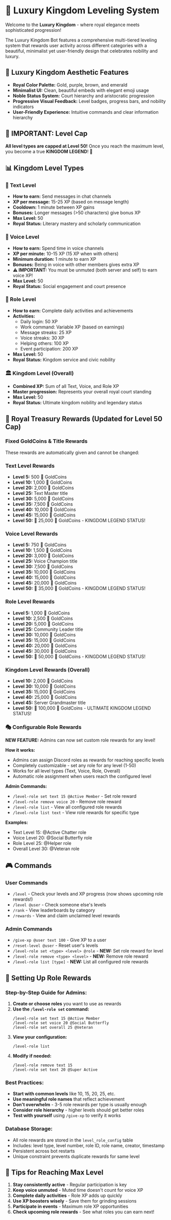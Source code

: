 # 👑 Luxury Kingdom Leveling System

Welcome to the **Luxury Kingdom** - where royal elegance meets sophisticated progression! 

The Luxury Kingdom Bot features a comprehensive multi-tiered leveling system that rewards user activity across different categories with a beautiful, minimalist yet user-friendly design that celebrates nobility and luxury.

## 🏰 **Luxury Kingdom Aesthetic Features**
- **Royal Color Palette:** Gold, purple, brown, and emerald
- **Minimalist UI:** Clean, beautiful embeds with elegant emoji usage
- **Noble Status System:** Court hierarchy and aristocratic progression
- **Progressive Visual Feedback:** Level badges, progress bars, and nobility indicators
- **User-Friendly Experience:** Intuitive commands and clear information hierarchy

## 🚨 IMPORTANT: Level Cap
**All level types are capped at Level 50!** Once you reach the maximum level, you become a true **KINGDOM LEGEND**! 👑

## 📊 Kingdom Level Types

### 📜 Text Level
- **How to earn:** Send messages in chat channels
- **XP per message:** 15-25 XP (based on message length)
- **Cooldown:** 1 minute between XP gains
- **Bonuses:** Longer messages (>50 characters) give bonus XP
- **Max Level:** 50
- **Royal Status:** Literary mastery and scholarly communication

### 🎤 Voice Level  
- **How to earn:** Spend time in voice channels
- **XP per minute:** 10-15 XP (15 XP when with others)
- **Minimum duration:** 1 minute to earn XP
- **Bonuses:** Being in voice with other members gives extra XP
- **⚠️ IMPORTANT:** You must be unmuted (both server and self) to earn voice XP!
- **Max Level:** 50
- **Royal Status:** Social engagement and court presence

### 🏅 Role Level
- **How to earn:** Complete daily activities and achievements
- **Activities:**
  - Daily login: 50 XP
  - Work command: Variable XP (based on earnings)
  - Message streaks: 25 XP
  - Voice streaks: 30 XP
  - Helping others: 100 XP
  - Event participation: 200 XP
- **Max Level:** 50
- **Royal Status:** Kingdom service and civic nobility

### 🏛️ Kingdom Level (Overall)
- **Combined XP:** Sum of all Text, Voice, and Role XP
- **Master progression:** Represents your overall royal court standing
- **Max Level:** 50
- **Royal Status:** Ultimate kingdom nobility and legendary status

## 🎁 Royal Treasury Rewards (Updated for Level 50 Cap)

### Fixed GoldCoins & Title Rewards
These rewards are automatically given and cannot be changed:

### Text Level Rewards
- **Level 5:** 500 👑 GoldCoins
- **Level 10:** 1,000 👑 GoldCoins
- **Level 20:** 2,000 👑 GoldCoins
- **Level 25:** Text Master title
- **Level 30:** 5,000 👑 GoldCoins
- **Level 35:** 7,500 👑 GoldCoins
- **Level 40:** 10,000 👑 GoldCoins
- **Level 45:** 15,000 👑 GoldCoins
- **Level 50:** 👑 25,000 👑 GoldCoins - KINGDOM LEGEND STATUS!

### Voice Level Rewards
- **Level 5:** 750 👑 GoldCoins
- **Level 10:** 1,500 👑 GoldCoins
- **Level 20:** 3,000 👑 GoldCoins
- **Level 25:** Voice Champion title
- **Level 30:** 7,500 👑 GoldCoins
- **Level 35:** 10,000 👑 GoldCoins
- **Level 40:** 15,000 👑 GoldCoins
- **Level 45:** 20,000 👑 GoldCoins
- **Level 50:** 👑 35,000 👑 GoldCoins - KINGDOM LEGEND STATUS!

### Role Level Rewards
- **Level 5:** 1,000 👑 GoldCoins
- **Level 10:** 2,500 👑 GoldCoins
- **Level 20:** 5,000 👑 GoldCoins
- **Level 25:** Community Leader title
- **Level 30:** 10,000 👑 GoldCoins
- **Level 35:** 15,000 👑 GoldCoins
- **Level 40:** 20,000 👑 GoldCoins
- **Level 45:** 30,000 👑 GoldCoins
- **Level 50:** 👑 50,000 👑 GoldCoins - KINGDOM LEGEND STATUS!

### Kingdom Level Rewards (Overall)
- **Level 10:** 2,000 👑 GoldCoins
- **Level 30:** 10,000 👑 GoldCoins
- **Level 35:** 15,000 👑 GoldCoins
- **Level 40:** 25,000 👑 GoldCoins
- **Level 45:** Server Grandmaster title
- **Level 50:** 👑 100,000 👑 GoldCoins - ULTIMATE KINGDOM LEGEND STATUS!

### 🎭 Configurable Role Rewards
**NEW FEATURE:** Admins can now set custom role rewards for any level!

**How it works:**
- Admins can assign Discord roles as rewards for reaching specific levels
- Completely customizable - set any role for any level (1-50)
- Works for all level types (Text, Voice, Role, Overall)
- Automatic role assignment when users reach the configured level

**Admin Commands:**
- `/level-role set text 15 @Active Member` - Set role reward
- `/level-role remove voice 20` - Remove role reward  
- `/level-role list` - View all configured role rewards
- `/level-role list text` - View role rewards for specific type

**Examples:**
- Text Level 15: @Active Chatter role
- Voice Level 20: @Social Butterfly role  
- Role Level 25: @Helper role
- Overall Level 30: @Veteran role

## 🎮 Commands

### User Commands
- `/level` - Check your levels and XP progress (now shows upcoming role rewards!)
- `/level @user` - Check someone else's levels
- `/rank` - View leaderboards by category
- `/rewards` - View and claim unclaimed level rewards

### Admin Commands
- `/give-xp @user text 100` - Give XP to a user
- `/reset-level @user` - Reset user's levels
- `/level-role set <type> <level> @role` - **NEW:** Set role reward for level
- `/level-role remove <type> <level>` - **NEW:** Remove role reward 
- `/level-role list [type]` - **NEW:** List all configured role rewards

## 🔧 Setting Up Role Rewards

### Step-by-Step Guide for Admins:

1. **Create or choose roles** you want to use as rewards
2. **Use the `/level-role set` command:**
   ```
   /level-role set text 15 @Active Member
   /level-role set voice 20 @Social Butterfly  
   /level-role set overall 25 @Veteran
   ```
3. **View your configuration:**
   ```
   /level-role list
   ```
4. **Modify if needed:**
   ```
   /level-role remove text 15
   /level-role set text 20 @Super Active
   ```

### Best Practices:
- **Start with common levels** like 10, 15, 20, 25, etc.
- **Use meaningful role names** that reflect achievement
- **Don't overwhelm** - 3-5 role rewards per type is usually enough
- **Consider role hierarchy** - higher levels should get better roles
- **Test with yourself** using `/give-xp` to verify it works

### Database Storage:
- All role rewards are stored in the `level_role_config` table
- Includes: level type, level number, role ID, role name, creator, timestamp
- Persistent across bot restarts
- Unique constraint prevents duplicate rewards for same level

## 🎯 Tips for Reaching Max Level

1. **Stay consistently active** - Regular participation is key
2. **Keep voice unmuted** - Muted time doesn't count for voice XP
3. **Complete daily activities** - Role XP adds up quickly
4. **Use XP boosters wisely** - Save them for grinding sessions
5. **Participate in events** - Maximum role XP opportunities
6. **Check upcoming role rewards** - See what roles you can earn next!